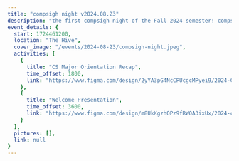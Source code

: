 ```yaml
---
title: "compsigh night v2024.08.23"
description: "the first compsigh night of the Fall 2024 semester! compsigh nights take place every Friday at 6pm in the Social Hive. there's something new each week: come for a workshop, hyping each other up with project demos, or just chill, have some dinner, and play card & board games with us."
event_details: {
  start: 1724461200,
  location: "The Hive",
  cover_image: "/events/2024-08-23/compsigh-night.jpeg",
  activities: [
    {
      title: "CS Major Orientation Recap",
      time_offset: 1800,
      link: "https://www.figma.com/design/2yYA3pG4NcCPUcgcMPyei9/2024-CS-Major-Orientation?node-id=0-1&t=CjeZMduOYKPWhD5J-1"
    },
    {
      title: "Welcome Presentation",
      time_offset: 3600,
      link: "https://www.figma.com/design/m8UkKgzhQPz9fRW0A3ixUx/2024-compsigh-night-welcome?node-id=0-1&t=a90oZK47sSsCJaJ4-1"
    }
  ],
  pictures: [],
  link: null
}
---
```

